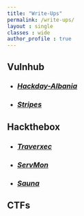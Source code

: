 ```yaml
---
title: "Write-Ups"
permalink: /write-ups/
layout : single
classes : wide
author_profile : true
---
```


## Vulnhub

- ### *[Hackday-Albania](https://pi0x73.github.io/Vulnhub-HackDay-Albania/)*
- ### *[Stripes](https://pi0x73.github.io/Stripe-Vulnhub/)*

## Hackthebox

- ### *[Traverxec](https://pi0x73.github.io/TRAVERXEC-HTB/)*
- ### *[ServMon](https://pi0x73.github.io/ServMon-HackTheBox/)*
- ### *[Sauna](https://pi0x73.github.io/Sauna-HackTheBox/)*

## CTFs
